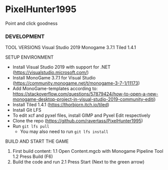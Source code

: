 # PixelHunter1995
Point and click goodness

### DEVELOPMENT ###
TOOL VERSIONS
Visual Studio 2019
Monogame 3.7.1
Tiled 1.4.1

SETUP ENVIRONMENT
- Install Visual Studio 2019 with support for .NET (https://visualstudio.microsoft.com/)
- Install MonoGame 3.7.1 for Visual Studio (https://community.monogame.net/t/monogame-3-7-1/11173)
- Add MonoGame-templates according to: https://stackoverflow.com/questions/57879424/how-to-open-a-new-monogame-desktop-project-in-visual-studio-2019-community-editi)
- Install Tiled 1.4.1 (https://thorbjorn.itch.io/tiled)
- Install Git LFS
- To edit xcf and pyxel files, install GIMP and Pyxel Edit respectively
- Clone the repo (https://github.com/ravertass/PixelHunter1995)
- Run `git lfs pull`
	- You may also need to run `git lfs install`

BUILD AND START THE GAME
1. First build content:
	1.1 Open Content.mgcb with Monogame Pipeline Tool
	1.2 Press Build (F6)
2. Build the code and run
	2.1 Press Start (Next to the green arrow)
